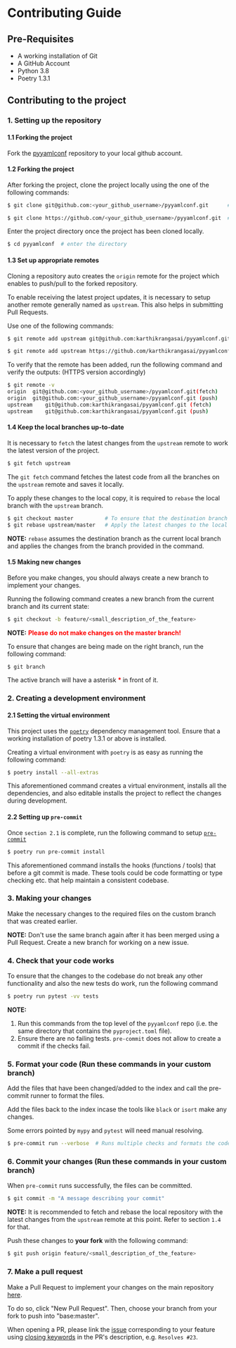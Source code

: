 # Contributing Guide

## Pre-Requisites

- A working installation of Git
- A GitHub Account
- Python 3.8
- Poetry 1.3.1

## Contributing to the project

### 1. Setting up the repository

#### 1.1 Forking the project
Fork the [pyyamlconf](https://github.com/karthikrangasai/pyyamlconf) repository to your local github account.

#### 1.2 Forking the project

After forking the project, clone the project locally using the one of the following commands:

```bash
$ git clone git@github.com:<your_github_username>/pyyamlconf.git      # If using SSH

$ git clone https://github.com/<your_github_username>/pyyamlconf.git  # If using HTTPS
```

Enter the project directory once the project has been cloned locally.

```bash
$ cd pyyamlconf  # enter the directory
```

#### 1.3 Set up appropriate remotes

Cloning a repository auto creates the `origin` remote for the project which enables to push/pull to the forked repository.

To enable receiving the latest project updates, it is necessary to setup another remote generally named as `upstream`. This also helps in submitting Pull Requests.

Use one of the following commands:

```bash
$ git remote add upstream git@github.com:karthikrangasai/pyyamlconf.git      # If using SSH

$ git remote add upstream https://github.com/karthikrangasai/pyyamlconf.git  # If using HTTPS
```


To verify that the remote has been added, run the following command and verify the outputs: (HTTPS version accordingly)

```bash
$ git remote -v
origin  git@github.com:<your_github_username>/pyyamlconf.git(fetch)
origin  git@github.com:<your_github_username>/pyyamlconf.git (push)
upstream    git@github.com:karthikrangasai/pyyamlconf.git (fetch)
upstream    git@github.com:karthikrangasai/pyyamlconf.git (push)
```

#### 1.4 Keep the local branches up-to-date

It is necessary to `fetch` the latest changes from the `upstream` remote to work the latest version of the project.

```bash
$ git fetch upstream
```

The `git fetch` command fetches the latest code from all the branches on the `upstream` remote and saves it locally.

To apply these changes to the local copy, it is required to `rebase` the local branch with the `upstream` branch.

```bash
$ git checkout master          # To ensure that the destination branch is correctly set
$ git rebase upstream/master   # Apply the latest changes to the local `master` branch
```

**NOTE:** `rebase` assumes the destination branch as the current local branch and applies the changes from the branch provided in the command.

#### 1.5 Making new changes

Before you make changes, you should always create a new branch to implement your changes.

Running the following command creates a new branch from the current branch and its current state:

```bash
$ git checkout -b feature/<small_description_of_the_feature>
```

**NOTE:** <b style="color:red"> Please do not make changes on the master branch! </b>


To ensure that changes are being made on the right branch, run the following command:

```bash
$ git branch
```

The active branch will have a asterisk <b style="color:red"> \* </b> in front of it.

### 2. Creating a development environment

#### 2.1 Setting the virtual environment

This project uses the [`poetry`](https://python-poetry.org) dependency management tool. Ensure that a working installation of poetry 1.3.1 or above is installed.

Creating a virtual environment with `poetry` is as easy as running the following command:

```bash
$ poetry install --all-extras
```

This aforementioned command creates a virtual environment, installs all the dependencies, and also editable installs the project to reflect the changes during development.

#### 2.2 Setting up `pre-commit`

Once `section 2.1` is complete, run the following command to setup [`pre-commit`](https://pre-commit.com)

```bash
$ poetry run pre-commit install
```

This aforementioned command installs the hooks (functions / tools) that before a git commit is made. These tools could be code formatting or type checking etc. that help maintain a consistent codebase.

### 3. Making your changes

Make the necessary changes to the required files on the custom branch that was created earlier.

**NOTE:** Don't use the same branch again after it has been merged using a Pull Request. Create a new branch for working on a new issue.

### 4. Check that your code works

To ensure that the changes to the codebase do not break any other functionality and also the new tests do work, run the following command

```bash
$ poetry run pytest -vv tests
```

**NOTE:**
1. Run this commands from the top level of the `pyyamlconf` repo (i.e. the same directory that contains the `pyproject.toml` file).
2. Ensure there are no failing tests. `pre-commit` does not allow to create a commit if the checks fail.


### 5. Format your code (**Run these commands in your custom branch**)

Add the files that have been changed/added to the index and call the pre-commit runner to format the files.

Add the files back to the index incase the tools like `black` or `isort` make any changes.

Some errors pointed by `mypy` and `pytest` will need manual resolving.

```bash
$ pre-commit run --verbose  # Runs multiple checks and formats the code.
```

### 6. Commit your changes (**Run these commands in your custom branch**)

When `pre-commit` runs successfully, the files can be committed.

```bash
$ git commit -m "A message describing your commit"
```

**NOTE:** It is recommended to fetch and rebase the local repository with the latest changes from the `upstream` remote at this point. Refer to section `1.4` for that.

Push these changes to **your fork** with the following command:

```bash
$ git push origin feature/<small_description_of_the_feature>
```

### 7. Make a pull request

Make a Pull Request to implement your changes on the main repository [here](https://github.com/karthikrangasai/pyyamlconf/pulls).

To do so, click "New Pull Request". Then, choose your branch from your fork to push into "base:master".

When opening a PR, please link the [issue](https://github.com/karthikrangasai/pyyamlconf/issues) corresponding to your feature using [closing keywords](https://docs.github.com/en/issues/tracking-your-work-with-issues/linking-a-pull-request-to-an-issue) in the PR's description, e.g. `Resolves #23`.
